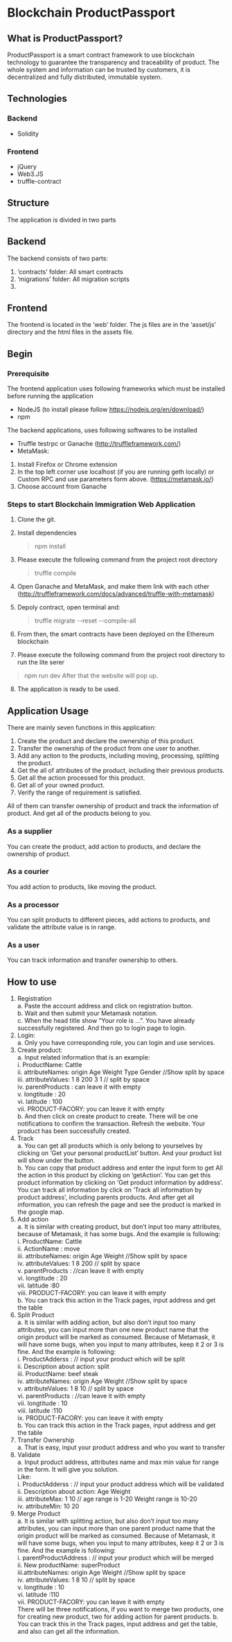# Blockchain ProductPassport

## What is ProductPassport?

ProductPassport is a smart contract framework to use blockchain technology to guarantee the transparency and traceability of product. The whole system and information can be trusted by customers, it is decentralized and fully distributed, immutable system.

## Technologies

### Backend
 - Solidity

### Frontend
 - jQuery
 - Web3.JS
 - truffle-contract


## Structure

The application is divided in two parts

## Backend 
The backend consists of two parts: 
1.	‘contracts’ folder: All smart contracts
2.	‘migrations’ folder: All migration scripts
3.	
## Frontend 
The frontend is located in the ‘web’ folder. The js files are in the ‘asset/js’ directory and the html files in the assets file. 

## Begin

### Prerequisite
The frontend application uses following frameworks which must be installed before running the application
 - NodeJS (to install please follow https://nodejs.org/en/download/)
 - npm 

The backend applications, uses following softwares to be installed
 - Truffle testrpc or Ganache (http://truffleframework.com/)
- MetaMask:
1. Install Firefox or Chrome extension
2. In the top left corner use localhost (if you are running geth locally) or Custom RPC and use parameters form above. (https://metamask.io/)
3. Choose account from Ganache


### Steps to start Blockchain Immigration Web Application
1.	Clone the git.
2.	Install dependencies
    > npm install

 3. Please execute the following command from the project root directory

    > truffle compile	
 4. Open Ganache and MetaMask, and make them link with each other (http://truffleframework.com/docs/advanced/truffle-with-metamask)
5. Depoly contract, open terminal and:
   >truffle migrate --reset --compile-all
 6. From then, the smart contracts have been deployed on the Ethereum blockchain

 7. Please execute the following command from the project root directory to run the lite serer
   >npm run dev
 After that the website will pop up. 

 8. The application is ready to be used.

## Application Usage
There are mainly seven functions in this application:
1.	Create the product and declare the ownership of this product.
2.	Transfer the ownership of the product from one user to another.
3.	Add any action to the products, including moving, processing, splitting the product.
4.	Get the all of attributes of the product, including their previous products.  
5.	Get all the action processed for this product.
6.	Get all of your owned product.
7.	Verify the range of requirement is satisfied. 

All of them can transfer ownership of product and track the information of product. And get all of the products belong to you.
### As a supplier

You can create the product, add action to products, and declare the ownership of product.

### As a courier

You add action to products, like moving the product.

### As a processor
You can split products to different pieces, add actions to products, and validate the attribute value is in range.

### As a user

You can track information and transfer ownership to others.


## How to use

1.	Registration <br />
a.	Paste the account address and click on registration button.<br />
b.	Wait and then submit your Metamask notation.<br />
c.	When the head title show “Your role is …”. You have already successfully registered. And then go to login page to login.<br />
2.	Login:<br />
a.	Only you have corresponding role, you can login and use services.<br />
3.	Create product:<br />
a.	Input related information that is an example:<br />
i.	ProductName: Cattle<br />
ii.	attributeNames: origin Age Weight Type Gender  //Show split by space<br />
iii.	attributeValues: 1 8 200 3 1 // split by space<br />
iv.	parentProducts : can leave it with empty<br />
v.	longtitude : 20<br />
vi.	latitude : 100<br />
vii.	PRODUCT-FACORY: you can leave it with empty<br />
b.	And then click on create product to create. There will be one notifications to confirm the transaction. Refresh the website. Your product has been successfully created. <br />
4.	Track <br />
a.	You can get all products which is only belong to yourselves by clicking on ‘Get your personal productList’ button. And your product list will show under the button.<br />
b.	You can copy that product address and enter the input form to get All the action in this product by clicking on ‘getAction’. You can get this product information by clicking on ‘Get product information by address’. You can track all information by click on ‘Track all information by product address’, including parents products. And after get all information, you can refresh the page and see the product is marked in the google map.<br />
5.	Add action<br />
a.	It is similar with creating product, but don’t input too many attributes, because of Metamask, it has some bugs. And the example is following:<br />
i.	ProductName: Cattle<br />
ii.	ActionName : move<br />
iii.	attributeNames: origin Age Weight //Show split by space<br />
iv.	attributeValues: 1 8 200 // split by space<br />
v.	parentProducts : //can leave it with empty<br />
vi.	longtitude : 20<br />
vii.	latitude :80<br />
viii.	PRODUCT-FACORY: you can leave it with empty<br />
b.	You can track this action in the Track pages, input address and get the table<br />
6.	Split Product<br />
a.	It is similar with adding action, but also don’t input too many attributes, you can input more than one new product name that the origin product will be marked as consumed. Because of Metamask, it will have some bugs, when you input to many attributes, keep it 2 or 3 is fine. And the example is following:<br />
i.	ProductAdderss : // input your product which will be split<br />
ii.	Description about action: split <br />
iii.	ProductName: beef steak<br />
iv.	attributeNames: origin Age Weight //Show split by space<br />
v.	attributeValues: 1 8 10 // split by space<br />
vi.	parentProducts : //can leave it with empty<br />
vii.	longtitude : 10<br />
viii.	latitude :110<br />
ix.	PRODUCT-FACORY: you can leave it with empty<br />
b.	You can track this action in the Track pages, input address and get the table<br />
7.	Transfer Ownership<br />
a.	That is easy, input your product address and who you want to transfer<br />
8.	Validate<br />
a.	Input product address, attributes name and max min value for range in the form. It will give you solution.<br />
Like: <br />
i.	ProductAdderss : // input your product address which will be validated<br />
ii.	Description about action: Age Weight<br />
iii.	attributeMax: 1 10   // age range is 1-20 Weight range is 10-20<br />
iv.	attributeMin: 10 20<br />
9.	Merge Product<br />
a.	It is similar with splitting action, but also don’t input too many attributes, you can input more than one parent product name that the origin product will be marked as consumed. Because of Metamask, it will have some bugs, when you input to many attributes, keep it 2 or 3 is fine. And the example is following:<br />
i.	parentProductAddress : // input your product which will be merged<br />
ii.	New productName: superProduct<br />
iii.attributeNames: origin Age Weight //Show split by space<br />
iv.	attributeValues: 1 8 10 // split by space<br />
v.	longtitude : 10<br />
vi.	latitude :110<br />
vii.	PRODUCT-FACORY: you can leave it with empty<br />
There will be three  notifications, if you want to merge two products, one for creating new product, two for adding action for parent products.
b.	You can track this in the Track pages, input address and get the table, and also can get all the information.<br />
